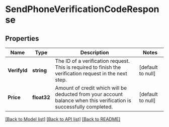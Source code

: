 # SendPhoneVerificationCodeResponse

## Properties
Name | Type | Description | Notes
------------ | ------------- | ------------- | -------------
**VerifyId** | **string** | The ID of a verification request. This is required to finish the verification request in the next step. | [default to null]
**Price** | **float32** | Amount of credit which will be deducted from your account balance when this verification is successfully completed. | [default to null]

[[Back to Model list]](../README.md#documentation-for-models) [[Back to API list]](../README.md#documentation-for-api-endpoints) [[Back to README]](../README.md)


